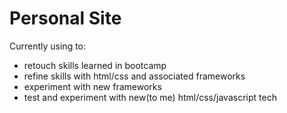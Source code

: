 # Personal Site

Currently using to:

- retouch skills learned in bootcamp
- refine skills with html/css and associated frameworks
- experiment with new frameworks
- test and experiment with new(to me) html/css/javascript tech
